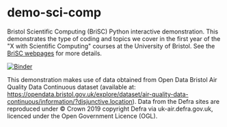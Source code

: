 # demo-sci-comp

Bristol Scientific Computing (BriSC) Python interactive demonstration. This demonstrates the type of coding and topics we cover in the first year of the "X with Scientific Computing" courses at the University of Bristol. See the [BriSC webpages](http://www.bristol.ac.uk/science/courses/brisc/) for more details.

[![Binder](https://mybinder.org/badge_logo.svg)](https://mybinder.org/v2/gh/bri-sc/demo-sci-comp/HEAD?filepath=01_Demo_Scientific_Computing.ipynb)

This demonstration makes use of data obtained from Open Data Bristol Air Quality Data Continuous dataset (available at: https://opendata.bristol.gov.uk/explore/dataset/air-quality-data-continuous/information/?disjunctive.location). Data from the Defra sites are reproduced under © Crown 2019 copyright Defra via uk-air.defra.gov.uk, licenced under the Open Government Licence (OGL).
